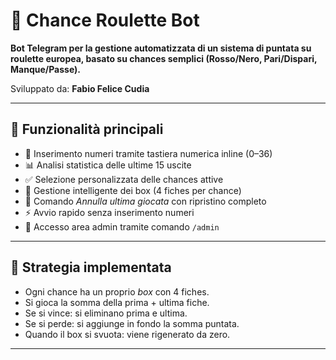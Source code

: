 # 🎰 Chance Roulette Bot

**Bot Telegram per la gestione automatizzata di un sistema di puntata su roulette europea, basato su chances semplici (Rosso/Nero, Pari/Dispari, Manque/Passe).**

Sviluppato da: **Fabio Felice Cudia**

---

## 🚀 Funzionalità principali

- 🎯 Inserimento numeri tramite tastiera numerica inline (0–36)
- 📊 Analisi statistica delle ultime 15 uscite
- ✅ Selezione personalizzata delle chances attive
- 💼 Gestione intelligente dei box (4 fiches per chance)
- 🔄 Comando *Annulla ultima giocata* con ripristino completo
- ⚡ Avvio rapido senza inserimento numeri
- 🔐 Accesso area admin tramite comando `/admin`

---

## 🧠 Strategia implementata

- Ogni chance ha un proprio *box* con 4 fiches.
- Si gioca la somma della prima + ultima fiche.
- Se si vince: si eliminano prima e ultima.
- Se si perde: si aggiunge in fondo la somma puntata.
- Quando il box si svuota: viene rigenerato da zero.

---
